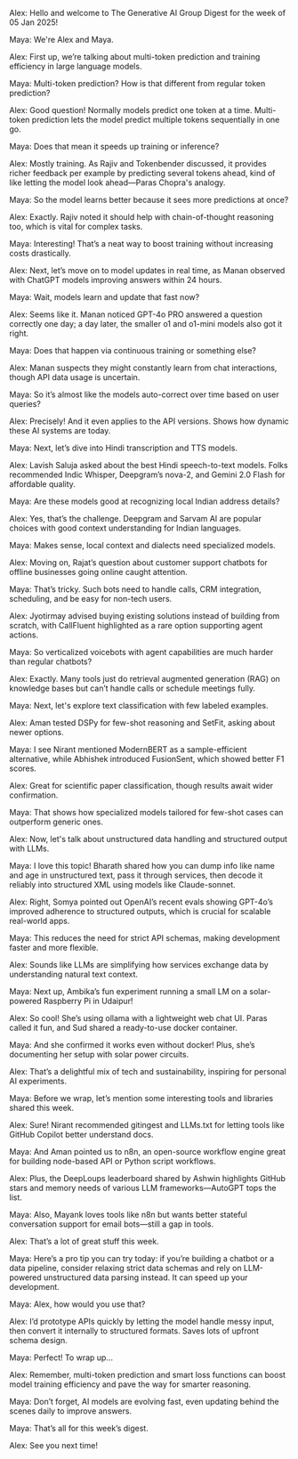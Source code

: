 Alex: Hello and welcome to The Generative AI Group Digest for the week of 05 Jan 2025!

Maya: We're Alex and Maya.

Alex: First up, we’re talking about multi-token prediction and training efficiency in large language models.

Maya: Multi-token prediction? How is that different from regular token prediction?

Alex: Good question! Normally models predict one token at a time. Multi-token prediction lets the model predict multiple tokens sequentially in one go.

Maya: Does that mean it speeds up training or inference?

Alex: Mostly training. As Rajiv and Tokenbender discussed, it provides richer feedback per example by predicting several tokens ahead, kind of like letting the model look ahead—Paras Chopra's analogy.

Maya: So the model learns better because it sees more predictions at once?

Alex: Exactly. Rajiv noted it should help with chain-of-thought reasoning too, which is vital for complex tasks.

Maya: Interesting! That’s a neat way to boost training without increasing costs drastically.

Alex: Next, let’s move on to model updates in real time, as Manan observed with ChatGPT models improving answers within 24 hours.

Maya: Wait, models learn and update that fast now?

Alex: Seems like it. Manan noticed GPT-4o PRO answered a question correctly one day; a day later, the smaller o1 and o1-mini models also got it right.

Maya: Does that happen via continuous training or something else?

Alex: Manan suspects they might constantly learn from chat interactions, though API data usage is uncertain.

Maya: So it’s almost like the models auto-correct over time based on user queries?

Alex: Precisely! And it even applies to the API versions. Shows how dynamic these AI systems are today.

Maya: Next, let’s dive into Hindi transcription and TTS models.

Alex: Lavish Saluja asked about the best Hindi speech-to-text models. Folks recommended Indic Whisper, Deepgram’s nova-2, and Gemini 2.0 Flash for affordable quality.

Maya: Are these models good at recognizing local Indian address details?

Alex: Yes, that’s the challenge. Deepgram and Sarvam AI are popular choices with good context understanding for Indian languages.

Maya: Makes sense, local context and dialects need specialized models.

Alex: Moving on, Rajat’s question about customer support chatbots for offline businesses going online caught attention.

Maya: That’s tricky. Such bots need to handle calls, CRM integration, scheduling, and be easy for non-tech users.

Alex: Jyotirmay advised buying existing solutions instead of building from scratch, with CallFluent highlighted as a rare option supporting agent actions.

Maya: So verticalized voicebots with agent capabilities are much harder than regular chatbots?

Alex: Exactly. Many tools just do retrieval augmented generation (RAG) on knowledge bases but can’t handle calls or schedule meetings fully.

Maya: Next, let's explore text classification with few labeled examples.

Alex: Aman tested DSPy for few-shot reasoning and SetFit, asking about newer options.

Maya: I see Nirant mentioned ModernBERT as a sample-efficient alternative, while Abhishek introduced FusionSent, which showed better F1 scores.

Alex: Great for scientific paper classification, though results await wider confirmation.

Maya: That shows how specialized models tailored for few-shot cases can outperform generic ones.

Alex: Now, let's talk about unstructured data handling and structured output with LLMs.

Maya: I love this topic! Bharath shared how you can dump info like name and age in unstructured text, pass it through services, then decode it reliably into structured XML using models like Claude-sonnet.

Alex: Right, Somya pointed out OpenAI’s recent evals showing GPT-4o’s improved adherence to structured outputs, which is crucial for scalable real-world apps.

Maya: This reduces the need for strict API schemas, making development faster and more flexible.

Alex: Sounds like LLMs are simplifying how services exchange data by understanding natural text context.

Maya: Next up, Ambika’s fun experiment running a small LM on a solar-powered Raspberry Pi in Udaipur!

Alex: So cool! She’s using ollama with a lightweight web chat UI. Paras called it fun, and Sud shared a ready-to-use docker container.

Maya: And she confirmed it works even without docker! Plus, she’s documenting her setup with solar power circuits.

Alex: That’s a delightful mix of tech and sustainability, inspiring for personal AI experiments.

Maya: Before we wrap, let’s mention some interesting tools and libraries shared this week.

Alex: Sure! Nirant recommended gitingest and LLMs.txt for letting tools like GitHub Copilot better understand docs.

Maya: And Aman pointed us to n8n, an open-source workflow engine great for building node-based API or Python script workflows.

Alex: Plus, the DeepLoups leaderboard shared by Ashwin highlights GitHub stars and memory needs of various LLM frameworks—AutoGPT tops the list.

Maya: Also, Mayank loves tools like n8n but wants better stateful conversation support for email bots—still a gap in tools.

Alex: That’s a lot of great stuff this week.

Maya: Here’s a pro tip you can try today: if you’re building a chatbot or a data pipeline, consider relaxing strict data schemas and rely on LLM-powered unstructured data parsing instead. It can speed up your development.

Maya: Alex, how would you use that?

Alex: I’d prototype APIs quickly by letting the model handle messy input, then convert it internally to structured formats. Saves lots of upfront schema design.

Maya: Perfect! To wrap up…

Alex: Remember, multi-token prediction and smart loss functions can boost model training efficiency and pave the way for smarter reasoning.

Maya: Don’t forget, AI models are evolving fast, even updating behind the scenes daily to improve answers.

Maya: That’s all for this week’s digest.

Alex: See you next time!